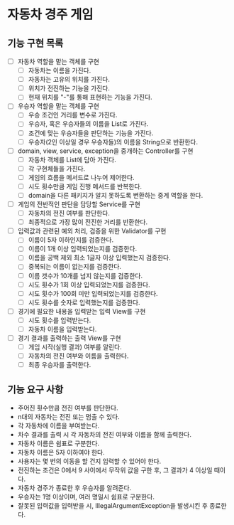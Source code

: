 # 자동차 경주 게임

## 기능 구현 목록

- [ ] 자동차 역할을 맡는 객체를 구현
  - [ ] 자동차는 이름을 가진다.
  - [ ] 자동차는 고유의 위치를 가진다.
  - [ ] 위치가 전진하는 기능을 가진다. 
  - [ ] 현재 위치를 "-"를 통해 표현하는 기능을 가진다.

- [ ] 우승자 역할을 맡는 객체를 구현
  - [ ] 우승 조건인 거리를 변수로 가진다.
  - [ ] 우승자, 혹은 우승자들의 이름을 List로 가진다.
  - [ ] 조건에 맞는 우승자들을 판단하는 기능을 가진다.
  - [ ] 우승자(2인 이상일 경우 우승자들)의 이름을 String으로 반환한다.
  
- [ ] domain, view, service, exception을 중개하는 Controller를 구현
  - [ ] 자동차 객체를 List에 담아 가진다.
  - [ ] 각 구현체들을 가진다.
  - [ ] 게임의 흐름을 메서드로 나누어 제어한다.
  - [ ] 시도 횟수만큼 게임 진행 메서드를 반복한다.
  - [ ] domain을 다른 패키지가 알지 못하도록 변환하는 중계 역할을 한다.

- [ ] 게임의 전반적인 판단을 담당할 Service를 구현
  - [ ] 자동차의 전진 여부를 판단한다.
  - [ ] 최종적으로 가장 많이 전진한 거리를 반환한다.
  
- [ ] 입력값과 관련된 예외 처리, 검증을 위한 Validator를 구현
  - [ ] 이름이 5자 이하인지를 검증한다.
  - [ ] 이름이 1개 이상 입력되었는지를 검증한다.
  - [ ] 이름을 공백 제외 최소 1글자 이상 입력했는지 검증한다.
  - [ ] 중복되는 이름이 없는지를 검증한다.
  - [ ] 이름 갯수가 10개를 넘지 않는지를 검증한다.
  - [ ] 시도 횟수가 1회 이상 입력되었는지를 검증한다.
  - [ ] 시도 횟수가 100회 미만 입력되었는지를 검증한다.
  - [ ] 시도 횟수를 숫자로 입력했는지를 검증한다.

- [ ] 경기에 필요한 내용을 입력받는 입력 View를 구현
  - [ ] 시도 횟수를 입력받는다.
  - [ ] 자동차 이름을 입력받는다.

- [ ] 경기 결과를 출력하는 출력 View를 구현
  - [ ] 게임 시작(실행 결과) 여부를 알린다.
  - [ ] 자동차의 전진 여부와 이름을 출력한다.
  - [ ] 최종 우승자를 출력한다.

## 기능 요구 사항
- 주어진 횟수만큼 전진 여부를 판단한다.
- n대의 자동차는 전진 또는 멈출 수 있다.
- 각 자동차에 이름을 부여받는다.
- 차수 결과를 출력 시 각 자동차의 전진 여부와 이름을 함께 출력한다.
- 자동차 이름은 쉼표로 구분한다.
- 자동차 이름은 5자 이하여야 한다.
- 사용자는 몇 번의 이동을 할 건지 입력할 수 있어야 한다.
- 전진하는 조건은 0에서 9 사이에서 무작위 값을 구한 후, 그 결과가 4 이상일 때이다.
- 자동차 경주가 종료한 후 우승자를 알려준다.
- 우승자는 1명 이상이며, 여러 명일시 쉼표로 구분한다.
- 잘못된 입력값을 입력받을 시, IllegalArgumentException을 발생시킨 후 종료한다.